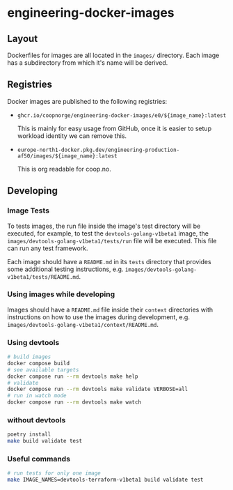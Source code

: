 # engineering-docker-images

## Layout

Dockerfiles for images are all located in the `images/` directory. Each image
has a subdirectory from which it's name will be derived.

## Registries

Docker images are published to the following registries:

- `ghcr.io/coopnorge/engineering-docker-images/e0/${image_name}:latest`

  This is mainly for easy usage from GitHub, once it is easier to setup
  workload identity we can remove this.

- `europe-north1-docker.pkg.dev/engineering-production-af50/images/${image_name}:latest`

  This is org readable for coop.no.

## Developing

### Image Tests

To tests images, the run file inside the image's test directory will be
executed, for example, to test the `devtools-golang-v1beta1` image, the
`images/devtools-golang-v1beta1/tests/run` file will be executed. This file can
run any test framework.

Each image should have a `README.md` in its `tests` directory that provides
some additional testing instructions, e.g.
`images/devtools-golang-v1beta1/tests/README.md`.

### Using images while developing

Images should have a `README.md` file inside their `context` directories with
instructions on how to use the images during development, e.g.
`images/devtools-golang-v1beta1/context/README.md`.

### Using devtools

```bash
# build images
docker compose build
# see available targets
docker compose run --rm devtools make help
# validate
docker compose run --rm devtools make validate VERBOSE=all
# run in watch mode
docker compose run --rm devtools make watch
```

### without devtools

```bash
poetry install
make build validate test
```

### Useful commands

```bash
# run tests for only one image
make IMAGE_NAMES=devtools-terraform-v1beta1 build validate test
```
